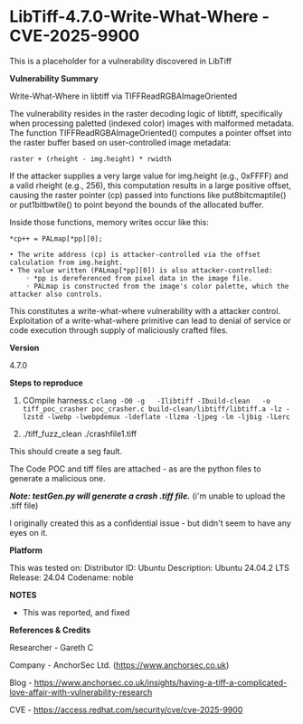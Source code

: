 # LibTiff-4.7.0-Write-What-Where -  CVE-2025-9900
This is a placeholder for a vulnerability discovered in LibTiff




**Vulnerability Summary**

Write-What-Where in libtiff via TIFFReadRGBAImageOriented

The vulnerability resides in the raster decoding logic of libtiff, specifically when processing paletted (indexed color) images with malformed metadata. The function TIFFReadRGBAImageOriented() computes a pointer offset into the raster buffer based on user-controlled image metadata:

`raster + (rheight - img.height) * rwidth`

If the attacker supplies a very large value for img.height (e.g., 0xFFFF) and a valid rheight (e.g., 256), this computation results in a large positive offset, causing the raster pointer (cp) passed into functions like put8bitcmaptile() or put1bitbwtile() to point beyond the bounds of the allocated buffer.

Inside those functions, memory writes occur like this:

`*cp++ = PALmap[*pp][0];`

    • The write address (cp) is attacker-controlled via the offset calculation from img.height.
    • The value written (PALmap[*pp][0]) is also attacker-controlled:
        ◦ *pp is dereferenced from pixel data in the image file.
        ◦ PALmap is constructed from the image's color palette, which the attacker also controls.

This constitutes a write-what-where vulnerability with a attacker control. Exploitation of a write-what-where primitive can lead to denial of service or code execution through supply of maliciously crafted files.

**Version**

4.7.0

**Steps to reproduce**

1) COmpile harness.c 
`clang -O0 -g   -Ilibtiff -Ibuild-clean   -o tiff_poc_crasher poc_crasher.c build-clean/libtiff/libtiff.a -lz -lzstd -lwebp -lwebpdemux -ldeflate -llzma -ljpeg -lm -ljbig -lLerc`

2)  ./tiff_fuzz_clean ./crashfile1.tiff 

This should create a seg fault.

The Code POC and tiff files are attached - as are the python files to generate a malicious one.

_**Note: testGen.py will generate a crash .tiff file.**_ 
(i'm unable to upload the .tiff file)

I originally created this as a confidential issue - but didn't seem to have any eyes on it.

**Platform**

This was tested on:
Distributor ID:	Ubuntu
Description:	Ubuntu 24.04.2 LTS
Release:	24.04
Codename:	noble

**NOTES**

 - This was reported, and fixed

**References & Credits**

Researcher - Gareth C

Company - AnchorSec Ltd. (https://www.anchorsec.co.uk)

Blog - https://www.anchorsec.co.uk/insights/having-a-tiff-a-complicated-love-affair-with-vulnerability-research

CVE - https://access.redhat.com/security/cve/cve-2025-9900
